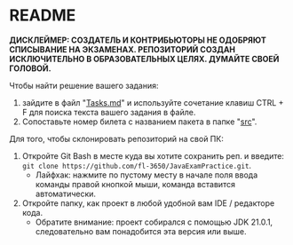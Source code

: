 # README

**ДИСКЛЕЙМЕР: СОЗДАТЕЛЬ И КОНТРИБЬЮТОРЫ НЕ ОДОБРЯЮТ СПИСЫВАНИЕ НА ЭКЗАМЕНАХ.
РЕПОЗИТОРИЙ СОЗДАН ИСКЛЮЧИТЕЛЬНО В ОБРАЗОВАТЕЛЬНЫХ ЦЕЛЯХ. ДУМАЙТЕ СВОЕЙ ГОЛОВОЙ.**

Чтобы найти решение вашего задания:

1. зайдите в файл "[Tasks.md](Tasks.md)" и используйте сочетание клавиш CTRL + F для поиска текста вашего задания в файле.
2. Сопоставьте номер билета с названием пакета в папке "[src](src)".

Для того, чтобы склонировать репозиторий на свой ПК:

1. Откройте Git Bash в месте куда вы хотите сохранить реп. и введите: `git clone https://github.com/fl-3650/JavaExamPractice.git`.
    - Лайфхак: нажмите по пустому месту в начале поля ввода команды правой кнопкой мыши, команда вставится автоматически.
2. Откройте папку, как проект в любой удобной вам IDE / редакторе кода.
    - Обратите внимание: проект собирался с помощью JDK 21.0.1, следовательно вам понадобится эта версия или выше.
